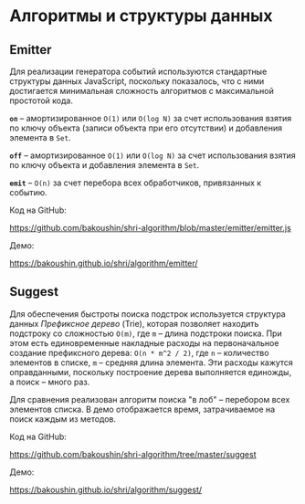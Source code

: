 Алгоритмы и структуры данных
============================

Emitter
-------

Для реализации генератора событий используются стандартные структуры данных JavaScript, поскольку показалось, что с ними достигается минимальная сложность алгоритмов с максимальной простотой кода.

**`on`** – амортизированное `O(1)` или `O(log N)` за счет использования взятия по ключу объекта (записи объекта при его отсутствии) и добавления элемента в `Set`.

**`off`** – амортизированное `O(1)` или `O(log N)` за счет использования взятия по ключу объекта и добавления элемента в `Set`.

**`emit`** – `O(n)` за счет перебора всех обработчиков, привязанных к событию.

Код на GitHub:

https://github.com/bakoushin/shri-algorithm/blob/master/emitter/emitter.js

Демо:

https://bakoushin.github.io/shri/algorithm/emitter/

Suggest
-------

Для обеспечения быстроты поиска подстрок используется структура данных *Префиксное дерево* (Trie), которая позволяет находить подстроку со сложностью `O(m)`, где `m` – длина подстроки поиска. При этом есть единовременные накладные расходы на первоначальное создание префиксного дерева: `O(n * m^2 / 2)`, где `n` – количество элементов в списке, `m` – средняя длина элемента. Эти расходы кажутся оправданными, поскольку построение дерева выполняется единожды, а поиск – много раз.

Для сравнения реализован алгоритм поиска "в лоб" – перебором всех элементов списка. В демо отображается время, затрачиваемое на поиск каждым из методов.

Код на GitHub:

https://github.com/bakoushin/shri-algorithm/tree/master/suggest

Демо:

https://bakoushin.github.io/shri/algorithm/suggest/

